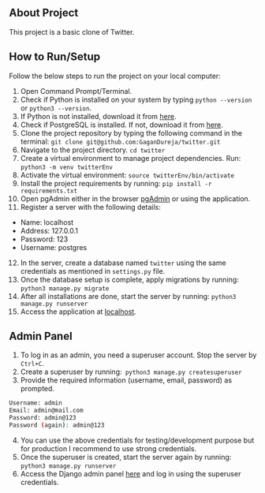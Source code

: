 ## About Project
This project is a basic clone of Twitter.

## How to Run/Setup

Follow the below steps to run the project on your local computer:

1. Open Command Prompt/Terminal.
2. Check if Python is installed on your system by typing `python --version` or `python3 --version`.
3. If Python is not installed, download it from [here](https://www.python.org/downloads/).
4. Check if PostgreSQL is installed. If not, download it from [here](https://www.postgresql.org/download/).
5. Clone the project repository by typing the following command in the terminal:
`git clone git@github.com:GaganDureja/twitter.git`
6. Navigate to the project directory. `cd twitter`
7. Create a virtual environment to manage project dependencies. Run: 
`python3 -m venv twitterEnv`
8. Activate the virtual environment: `source twitterEnv/bin/activate`
9. Install the project requirements by running: `pip install -r requirements.txt`
10. Open pgAdmin either in the browser [pgAdmin](http://127.0.0.1/pgadmin4/) or using the application.
11. Register a server with the following details:
 - Name: localhost
 - Address: 127.0.0.1
 - Password: 123
 - Username: postgres
12. In the server, create a database named `twitter` using the same credentials as mentioned in `settings.py` file.
13. Once the database setup is complete, apply migrations by running:
`python3 manage.py migrate`
14. After all installations are done, start the server by running:
 `python3 manage.py runserver`
15. Access the application at [localhost](http://127.0.0.1:8000/).

## Admin Panel
1. To log in as an admin, you need a superuser account. Stop the server by `Ctrl+C`.
2. Create a superuser by running:` python3 manage.py createsuperuser`
3. Provide the required information (username, email, password) as prompted.
```bash
Username: admin
Email: admin@mail.com
Password: admin@123
Password (again): admin@123
```
4. You can use the above credentials for testing/development purpose but for production I recommend to use strong credentials.
5. Once the superuser is created, start the server again by running:
`python3 manage.py runserver`
6. Access the Django admin panel [here](http://127.0.0.1:8000/admin) and log in using the superuser credentials.
